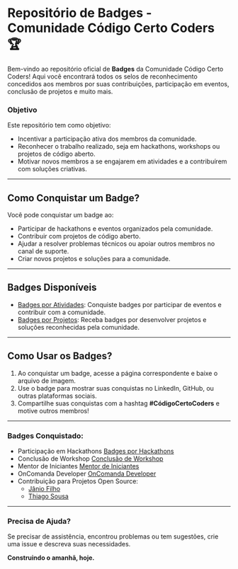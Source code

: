 # Repositório de Badges - Comunidade Código Certo Coders 🏆

Bem-vindo ao repositório oficial de **Badges** da Comunidade Código Certo Coders! Aqui você encontrará todos os selos de reconhecimento concedidos aos membros por suas contribuições, participação em eventos, conclusão de projetos e muito mais.

### Objetivo

Este repositório tem como objetivo:
- Incentivar a participação ativa dos membros da comunidade.
- Reconhecer o trabalho realizado, seja em hackathons, workshops ou projetos de código aberto.
- Motivar novos membros a se engajarem em atividades e a contribuírem com soluções criativas.

---

## Como Conquistar um Badge?

Você pode conquistar um badge ao:
- Participar de hackathons e eventos organizados pela comunidade.
- Contribuir com projetos de código aberto.
- Ajudar a resolver problemas técnicos ou apoiar outros membros no canal de suporte.
- Criar novos projetos e soluções para a comunidade.

---

## Badges Disponíveis

- [Badges por Atividades](./activity-badges.md): Conquiste badges por participar de eventos e contribuir com a comunidade.
- [Badges por Projetos](./project-badges.md): Receba badges por desenvolver projetos e soluções reconhecidas pela comunidade.

---

## Como Usar os Badges?

1. Ao conquistar um badge, acesse a página correspondente e baixe o arquivo de imagem.
2. Use o badge para mostrar suas conquistas no LinkedIn, GitHub, ou outras plataformas sociais.
3. Compartilhe suas conquistas com a hashtag **#CódigoCertoCoders** e motive outros membros!

---

### Badges Conquistado:
- Participação em Hackathons
[Badges por Hackathons](./badges/hackathon/E-commerce%20de%20Bairro.md)
- Conclusão de Workshop
[Conclusão de Workshop](./badges/workshop/README.md)
- Mentor de Iniciantes
[Mentor de Iniciantes](./badges/mentor-init/README.md)
- OnComanda Developer
[OnComanda Developer](./badges/oncomanda/README.md)
- Contribuição para Projetos Open Source:
  - [Jânio Filho](./badges/contributions/janioofi-badge.curriculo-generator-dashboard.md)
  - [Thiago Sousa](./badges/contributions/thiagodeas-badge.curriculum-maker.md)


---

### Precisa de Ajuda?

Se precisar de assistência, encontrou problemas ou tem sugestões, crie uma issue e descreva suas necessidades.

**Construindo o amanhã, hoje.**